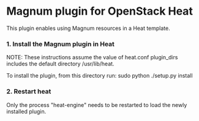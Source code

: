 Magnum plugin for OpenStack Heat
================================

This plugin enables using Magnum resources in a Heat template.


### 1. Install the Magnum plugin in Heat

NOTE: These instructions assume the value of heat.conf plugin_dirs includes the
default directory /usr/lib/heat.

To install the plugin, from this directory run:
    sudo python ./setup.py install

### 2. Restart heat

Only the process "heat-engine" needs to be restarted to load the newly installed
plugin.

